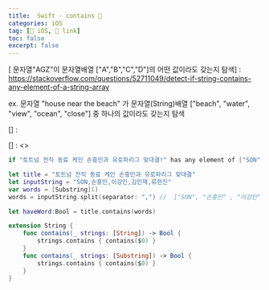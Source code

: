 ```yaml
---
title:  Swift - contains 🔗
categories: iOS
tag: [🍏 iOS, 🔗 link]
toc: false
excerpt: false
---
```


[ 문자열"AGZ"이 문자열배열 ["A","B","C","D"]의 어떤 값이라도 갖는지 탐색] : <https://stackoverflow.com/questions/52711049/detect-if-string-contains-any-element-of-a-string-array>

ex. 문자열 "house near the beach" 가 문자열(String)배열 ["beach", "water", "view", "ocean", "close"] 중 하나의 값이라도 갖는지 탐색

[] : []()

[] : <>

```swift
if "토트넘 전직 동료 케인 손흥민과 유로파리그 맞대결!" has any element of ["SON","손흥민" ,"이강인","김민재","류현진"] ?

let title = "토트넘 전직 동료 케인 손흥민과 유로파리그 맞대결"
let inputString = "SON,손흥민,이강인,김민재,류현진"
var words = [Substring]()
words = inputString.split(separator: ",") //  ["SON", "손흥민" , "이강인", "김민재", "류현진"]

let haveWord:Bool = title.contains(words)

extension String {
    func contains(_ strings: [String]) -> Bool {
        strings.contains { contains($0) }
    }
    func contains(_ strings: [Substring]) -> Bool {
        strings.contains { contains($0) }
    }
}
```
